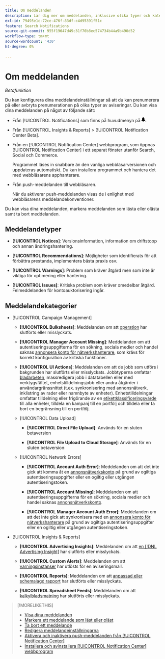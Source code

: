 ```yaml
---
title: Om meddelanden
description: Lär dig mer om meddelanden, inklusive olika typer och kategorier.
exl-id: 79495e1c-72ce-476f-83df-c4d95391f51c
feature: Search Notifications
source-git-commit: 955f19647d49c31f70b8ec574734b44a9b490d52
workflow-type: tm+mt
source-wordcount: '430'
ht-degree: 0%

---
```


# Om meddelanden

*Betafunktion*

Du kan konfigurera dina meddelandeinställningar så att du kan prenumerera på eller avbryta prenumerationen på olika typer av aviseringar. Du kan visa dina meddelanden på något av följande sätt:

* Från [!UICONTROL Notifications] som finns på huvudmenyn på ![Meddelanden](/help/search-social-commerce/assets/notifications-panel.png "Meddelanden").

* Från [!UICONTROL Insights & Reports] > [!UICONTROL Notification Center Beta].

* Från en [!UICONTROL Notification Center] webbprogram, som öppnas [!UICONTROL Notification Center] i ett separat fönster utanför Search, Social och Commerce.

  Programmet läses in snabbare än den vanliga webbläsarversionen och uppdateras automatiskt. Du kan installera programmet och hantera det med webbläsarens apphanterare.

* Från push-meddelanden till webbläsaren.

  När du aktiverar push-meddelanden visas de i enlighet med webbläsarens meddelandekonventioner.

Du kan visa dina meddelanden, markera meddelanden som lästa eller olästa samt ta bort meddelanden.

## Meddelandetyper

* **[!UICONTROL Notices]**: Versionsinformation, information om driftstopp och annan ändringshantering.

* **[!UICONTROL Recommendations]**: Möjligheter som identifierats för att förbättra prestanda, implementera bästa praxis osv.

* **[!UICONTROL Warnings]**: Problem som kräver åtgärd men som inte är viktiga för optimering eller hantering.

* **[!UICONTROL Issues]**: Kritiska problem som kräver omedelbar åtgärd. Felmeddelanden för kontoauktorisering ingår.

## Meddelandekategorier

* [!UICONTROL Campaign Management]

   * **[!UICONTROL Bulksheets]**: Meddelanden om att [operation](/help/search-social-commerce/campaign-management/bulksheets/bulksheet-about.md) har slutförts eller misslyckats.

   * **[!UICONTROL Manager Account Missing]**: Meddelanden om att autentiseringsuppgifterna för en sökning, sociala medier och handel saknas [annonsera konto för nätverkshanterare](/help/search-social-commerce/admin/manager-accounts.md), som krävs för korrekt konfiguration av kritiska funktioner.

   * **[!UICONTROL UI Actions]**: Meddelanden om att de jobb som utförs i bakgrunden har slutförts eller misslyckats. Jobbtyperna omfattar [bladarbeten](/help/search-social-commerce/campaign-management/bulksheets/bulksheet-about.md), massredigera jobb i datatabellen eller med verktygsfältet, enhetstilldelningsjobb eller andra åtgärder i användargränssnittet (t.ex. synkronisering med annonsnätverk, inklistring av rader eller namnbyte av enheter). Enhetstilldelningar omfattar tilldelning eller frigörande av en [etikettklassificeringsvärde](/help/search-social-commerce/campaign-management/label-classifications/classification-about.md) till alla enheter, tilldela en kampanj till en portfölj och tilldela eller ta bort en begränsning till en portfölj.<!--Link "constraint" to constraint-about.md if that file is ever public -->

   * [!UICONTROL Data Upload]

      * **[!UICONTROL Direct File Upload]**: Används för en sluten betaversion

      * **[!UICONTROL File Upload to Cloud Storage]**: Används för en sluten betaversion

   * [!UICONTROL Network Errors]

      * **[!UICONTROL Account Auth Error]**: Meddelanden om att det inte gick att komma åt en [annonsnätverkskonto](/help/search-social-commerce/campaign-management/accounts/ad-network-account-about.md) på grund av ogiltiga autentiseringsuppgifter eller en ogiltig eller utgången autentiseringstoken.

      * **[!UICONTROL Account Missing]**: Meddelanden om att autentiseringsuppgifterna för en sökning, sociala medier och handel saknas [annonsnätverkskonto](/help/search-social-commerce/campaign-management/accounts/ad-network-account-about.md).

      * **[!UICONTROL Manager Account Auth Error]**: Meddelanden om att det inte gick att synkronisera med en [annonsera konto för nätverkshanterare](/help/search-social-commerce/admin/manager-accounts.md) på grund av ogiltiga autentiseringsuppgifter eller en ogiltig eller utgången autentiseringstoken.

  <!--
  * [!UICONTROL Setup Errors]
  
    * **[!UICONTROL Adobe Analytics Tracking Setup Error]**: : Notifications that the [!UICONTROL Landing Page Suffix] value is incorrect, missing, or contains an incorrect [AMO ID template](/help/integrations/analytics/ids.md#amo-id-formats); or it's overridden at a lower level by an incorrect value.
    
    * **[!UICONTROL Manager Account Missing]**: Notifications that Search, Social, & Commerce is missing the credentials for an [ad network manager account](/help/search-social-commerce/admin/manager-accounts.md), which are required for the correct setup of critical functions.
  -->

* [!UICONTROL Insights & Reports]

   * **[!UICONTROL Advertising Insights]**: Meddelanden om att [en [!DNL Advertising Insight]](/help/search-social-commerce/advertising-insights/insight-about.md) har slutförts eller misslyckats.

   * **[!UICONTROL Custom Alerts]**: Meddelanden om att [varningsinstanser](/help/search-social-commerce/alerts/alert-about.md) har utlösts för en aviseringsmall.

   * **[!UICONTROL Reports]**: Meddelanden om att [anpassad eller schemalagd rapport](/help/search-social-commerce/reports/report-about.md) har slutförts eller misslyckats.

   * **[!UICONTROL Spreadsheet Feeds]**: Meddelanden om att [kalkylbladsmatning](/help/search-social-commerce/reports/automation/spreadsheet-feeds/spreadsheet-feed-about.md) har slutförts eller misslyckats.

<!--
* [!UICONTROL Optimization]

  * **[!UICONTROL Accuracy]**: 

-->

<!--
* [!UICONTROL Portfolio Management]

  * **[!UICONTROL Simulation Report]**: 

-->

<!--
* [!UICONTROL System]

  * **[!UICONTROL Change Management]**: 

-->

>[!MORELIKETHIS]
>
>* [Visa dina meddelanden](notification-view.md)
>* [Markera ett meddelande som läst eller oläst](notification-mark-read-unread.md)
>* [Ta bort ett meddelande](notification-delete.md)
>* [Redigera meddelandeinställningarna](notification-edit.md)
>* [Aktivera och inaktivera push-meddelanden från [!UICONTROL Notification Center]](notifications-push-enable-disable.md)
>* [Installera och avinstallera [!UICONTROL Notification Center] webbprogram](notification-app-install-uninstall.md)
